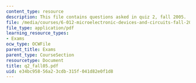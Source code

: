 ```yaml
---
content_type: resource
description: This file contains questions asked in quiz 2, fall 2005.
file: /media/courses/6-012-microelectronic-devices-and-circuits-fall-2005/e34bc95856a23cdb315f041d82e0f1d8_q2_fall05.pdf
file_type: application/pdf
learning_resource_types:
- Exams
ocw_type: OCWFile
parent_title: Exams
parent_type: CourseSection
resourcetype: Document
title: q2_fall05.pdf
uid: e34bc958-56a2-3cdb-315f-041d82e0f1d8
---
```

